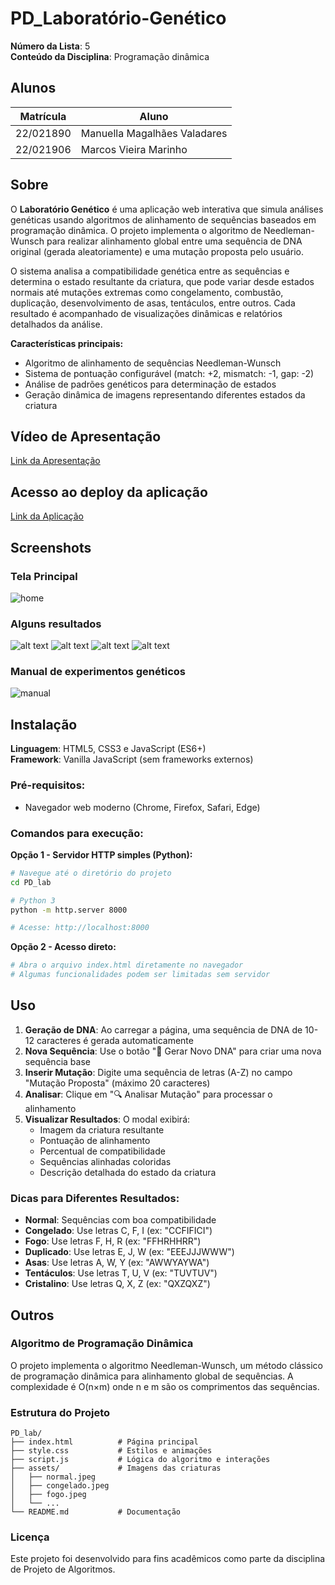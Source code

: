 # PD_Laboratório-Genético

**Número da Lista**: 5<br>
**Conteúdo da Disciplina**: Programação dinâmica<br>

## Alunos
|Matrícula | Aluno |
| -- | -- |
| 22/021890  |  Manuella Magalhães Valadares |
| 22/021906  |  Marcos Vieira Marinho |

## Sobre 
O **Laboratório Genético** é uma aplicação web interativa que simula análises genéticas usando algoritmos de alinhamento de sequências baseados em programação dinâmica. O projeto implementa o algoritmo de Needleman-Wunsch para realizar alinhamento global entre uma sequência de DNA original (gerada aleatoriamente) e uma mutação proposta pelo usuário.

O sistema analisa a compatibilidade genética entre as sequências e determina o estado resultante da criatura, que pode variar desde estados normais até mutações extremas como congelamento, combustão, duplicação, desenvolvimento de asas, tentáculos, entre outros. Cada resultado é acompanhado de visualizações dinâmicas e relatórios detalhados da análise.

**Características principais:**
- Algoritmo de alinhamento de sequências Needleman-Wunsch
- Sistema de pontuação configurável (match: +2, mismatch: -1, gap: -2)
- Análise de padrões genéticos para determinação de estados
- Geração dinâmica de imagens representando diferentes estados da criatura

## Vídeo de Apresentação

[Link da Apresentação](https://www.youtube.com/watch?v=Um_JMXWRztE)

## Acesso ao deploy da aplicação

[Link da Aplicação](https://projeto-de-algoritmos-2025.github.io/PD_lab/)

## Screenshots
### Tela Principal
![home](assets/home.png)
### Alguns resultados
![alt text](assets/estavel.png)
![alt text](assets/letal.png)
![alt text](assets/psiquico.png)
![alt text](assets/congelada.png)
### Manual de experimentos genéticos
![manual](assets/manual.png)


## Instalação 
**Linguagem**: HTML5, CSS3 e JavaScript (ES6+)<br>
**Framework**: Vanilla JavaScript (sem frameworks externos)<br>

### Pré-requisitos:
- Navegador web moderno (Chrome, Firefox, Safari, Edge)

### Comandos para execução:

**Opção 1 - Servidor HTTP simples (Python):**
```bash
# Navegue até o diretório do projeto
cd PD_lab

# Python 3
python -m http.server 8000

# Acesse: http://localhost:8000
```

**Opção 2 - Acesso direto:**
```bash
# Abra o arquivo index.html diretamente no navegador
# Algumas funcionalidades podem ser limitadas sem servidor
```

## Uso 
1. **Geração de DNA**: Ao carregar a página, uma sequência de DNA de 10-12 caracteres é gerada automaticamente
2. **Nova Sequência**: Use o botão "🔄 Gerar Novo DNA" para criar uma nova sequência base
3. **Inserir Mutação**: Digite uma sequência de letras (A-Z) no campo "Mutação Proposta" (máximo 20 caracteres)
4. **Analisar**: Clique em "🔍 Analisar Mutação" para processar o alinhamento
5. **Visualizar Resultados**: O modal exibirá:
   - Imagem da criatura resultante
   - Pontuação de alinhamento
   - Percentual de compatibilidade
   - Sequências alinhadas coloridas
   - Descrição detalhada do estado da criatura

### Dicas para Diferentes Resultados:
- **Normal**: Sequências com boa compatibilidade
- **Congelado**: Use letras C, F, I (ex: "CCFIFICI")
- **Fogo**: Use letras F, H, R (ex: "FFHRHHRR")
- **Duplicado**: Use letras E, J, W (ex: "EEEJJJWWW")
- **Asas**: Use letras A, W, Y (ex: "AWWYAYWA")
- **Tentáculos**: Use letras T, U, V (ex: "TUVTUV")
- **Cristalino**: Use letras Q, X, Z (ex: "QXZQXZ")

## Outros 
### Algoritmo de Programação Dinâmica
O projeto implementa o algoritmo Needleman-Wunsch, um método clássico de programação dinâmica para alinhamento global de sequências. A complexidade é O(n×m) onde n e m são os comprimentos das sequências.

### Estrutura do Projeto
```
PD_lab/
├── index.html          # Página principal
├── style.css           # Estilos e animações
├── script.js           # Lógica do algoritmo e interações
├── assets/             # Imagens das criaturas
│   ├── normal.jpeg
│   ├── congelado.jpeg
│   ├── fogo.jpeg
│   └── ...
└── README.md           # Documentação
```

### Licença
Este projeto foi desenvolvido para fins acadêmicos como parte da disciplina de Projeto de Algoritmos.
